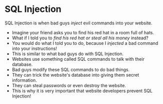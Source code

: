 # SQL Injection

SQL Injection is when bad guys *inject* evil commands into your website.

* Imagine your friend asks you to find his red hat in a room full of hats.
* What if I told you to *find his red hat or steal all his money* instead?
* You would do what I told you to do, because I *injected* a bad command into your instructions!
* This is similar to what bad guys do with SQL Injection.
* Websites use something called SQL commands to talk with their database.
* Bad guys modify these SQL commands to do bad things.
* They can trick the website's database into giving them secret information.
* They can steal passwords or even destroy the website.
* This is why it is very important that website developers prevent SQL Injection!
